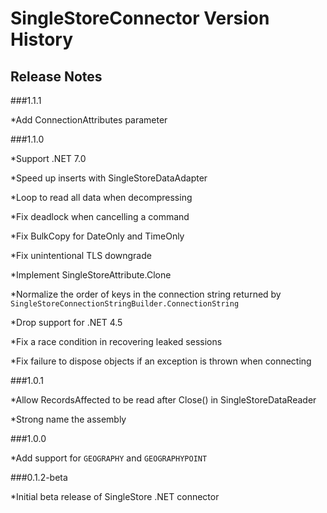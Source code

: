 # SingleStoreConnector Version History

## Release Notes

###1.1.1

*Add ConnectionAttributes parameter

###1.1.0

*Support .NET 7.0

*Speed up inserts with SingleStoreDataAdapter

*Loop to read all data when decompressing

*Fix deadlock when cancelling a command

*Fix BulkCopy for DateOnly and TimeOnly

*Fix unintentional TLS downgrade

*Implement SingleStoreAttribute.Clone

*Normalize the order of keys in the connection string returned by `SingleStoreConnectionStringBuilder.ConnectionString`

*Drop support for .NET 4.5

*Fix a race condition in recovering leaked sessions

*Fix failure to dispose objects if an exception is thrown when connecting

###1.0.1

*Allow RecordsAffected to be read after Close() in SingleStoreDataReader

*Strong name the assembly

###1.0.0

*Add support for `GEOGRAPHY` and `GEOGRAPHYPOINT`

###0.1.2-beta

*Initial beta release of SingleStore .NET connector
